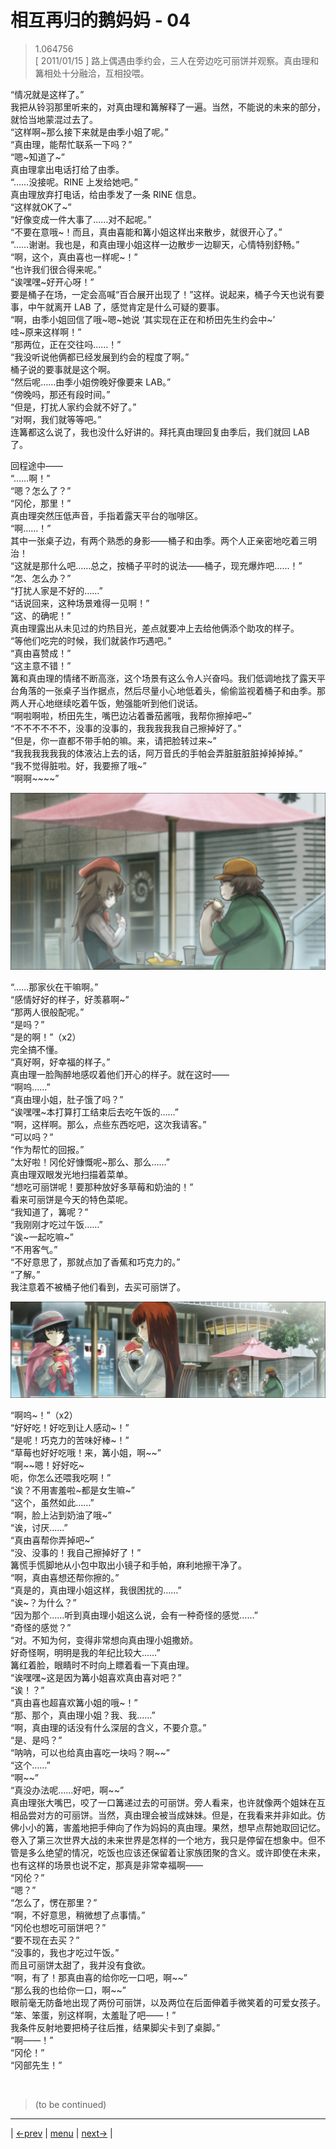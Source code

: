 # 相互再归的鹅妈妈 - 04
> 1.064756  
> [ 2011/01/15 ] 路上偶遇由季约会，三人在旁边吃可丽饼并观察。真由理和篝相处十分融洽，互相投喂。  

“情况就是这样了。”  
我把从铃羽那里听来的，对真由理和篝解释了一遍。当然，不能说的未来的部分，就恰当地蒙混过去了。  
“这样啊\~那么接下来就是由季小姐了呢。”  
“真由理，能帮忙联系一下吗？”  
“嗯\~知道了\~”  
真由理拿出电话打给了由季。  
“……没接呢。RINE 上发给她吧。”  
真由理放弃打电话，给由季发了一条 RINE 信息。  
“这样就OK了\~”  
“好像变成一件大事了……对不起呢。”  
“不要在意哦\~！而且，真由喜能和篝小姐这样出来散步，就很开心了。”  
“……谢谢。我也是，和真由理小姐这样一边散步一边聊天，心情特别舒畅。”  
“啊，这个，真由喜也一样呢\~！”  
“也许我们很合得来呢。”  
“诶嘿嘿\~好开心呀！”  
要是桶子在场，一定会高喊“百合展开出现了！”这样。说起来，桶子今天也说有要事，中午就离开 LAB 了，感觉肯定是什么可疑的要事。  
“啊，由季小姐回信了哦\~嗯\~她说
 ‘其实现在正在和桥田先生约会中\~’  
 哇\~原来这样啊！”  
“那两位，正在交往吗……！”  
“我没听说他俩都已经发展到约会的程度了啊。”  
桶子说的要事就是这个啊。  
“然后呢……由季小姐傍晚好像要来 LAB。”  
“傍晚吗，那还有段时间。”  
“但是，打扰人家约会就不好了。”  
“对啊，我们就等等吧。”  
连篝都这么说了，我也没什么好讲的。拜托真由理回复由季后，我们就回 LAB 了。  

回程途中——  
“……啊！”  
“嗯？怎么了？”  
“冈伦，那里！”  
真由理突然压低声音，手指着露天平台的咖啡区。  
“啊……！”  
其中一张桌子边，有两个熟悉的身影——桶子和由季。两个人正亲密地吃着三明治！  
“这就是那什么吧……总之，按桶子平时的说法——桶子，现充爆炸吧……！”  
“怎、怎么办？”  
“打扰人家是不好的……”  
“话说回来，这种场景难得一见啊！”  
“这、的确呢！”  
真由理露出从未见过的灼热目光，差点就要冲上去给他俩添个助攻的样子。  
“等他们吃完的时候，我们就装作巧遇吧。”  
“真由喜赞成！”  
“这主意不错！”  
篝和真由理的情绪不断高涨，这个场景有这么令人兴奋吗。我们低调地找了露天平台角落的一张桌子当作据点，然后尽量小心地低着头，偷偷监视着桶子和由季。那两人开心地继续吃着午饭，勉强能听到他们说话。  
“啊啦啊啦，桥田先生，嘴巴边沾着番茄酱哦，我帮你擦掉吧\~”  
“不不不不不不，没事的没事的，我我我我我自己擦掉好了。”  
“但是，你一直都不带手帕的嘛。来，请把脸转过来\~”  
“我我我我我我的体液沾上去的话，阿万音氏的手帕会弄脏脏脏脏掉掉掉掉。”  
“我不觉得脏啦。好，我要擦了哦\~”  
“啊啊\~\~\~\~”  

![](../img/0116-1.png)

“……那家伙在干嘛啊。”  
“感情好好的样子，好羡慕啊\~”  
“那两人很般配呢。”  
“是吗？”  
“是的啊！”（x2）  
完全搞不懂。  
“真好啊，好幸福的样子。”  
真由理一脸陶醉地感叹着他们开心的样子。就在这时——  
“啊呜……”  
“真由理小姐，肚子饿了吗？”  
“诶嘿嘿\~本打算打工结束后去吃午饭的……”  
“啊，这样啊。那么，点些东西吃吧，这次我请客。”  
“可以吗？”  
“作为帮忙的回报。”  
“太好啦！冈伦好慷慨呢\~那么、那么……”  
真由理双眼发光地扫描着菜单。  
“想吃可丽饼呢！要那种放好多草莓和奶油的！”  
看来可丽饼是今天的特色菜呢。  
“我知道了，篝呢？”  
“我刚刚才吃过午饭……”  
“诶\~一起吃嘛\~”  
“不用客气。”  
“不好意思了，那就点加了香蕉和巧克力的。”  
“了解。”  
我注意着不被桶子他们看到，去买可丽饼了。  

![](../img/0116-2.png)

“啊呜\~！”（x2）  
“好好吃！好吃到让人感动\~！”  
“是呢！巧克力的苦味好棒\~！”  
“草莓也好好吃哦！来，篝小姐，啊\~\~”  
“啊\~\~嗯！好好吃\~  
 呃，你怎么还喂我吃啊！”  
“诶？不用害羞啦\~都是女生嘛\~”  
“这个，虽然如此……”  
“啊，脸上沾到奶油了哦\~”  
“诶，讨厌……”  
“真由喜帮你弄掉吧\~”  
“没、没事的！我自己擦掉好了！”  
篝慌手慌脚地从小包中取出小镜子和手帕，麻利地擦干净了。  
“啊，真由喜想还帮你擦的。”  
“真是的，真由理小姐这样，我很困扰的……”  
“诶\~？为什么？”  
“因为那个……听到真由理小姐这么说，会有一种奇怪的感觉……”  
“奇怪的感觉？”  
“对。不知为何，变得非常想向真由理小姐撒娇。  
 好奇怪啊，明明是我的年纪比较大……”  
篝红着脸，眼睛时不时向上瞟着看一下真由理。  
“诶嘿嘿\~这是因为篝小姐喜欢真由喜对吧？”  
“诶！？”  
“真由喜也超喜欢篝小姐的哦\~！”  
“那、那个，真由理小姐？我、我……”  
“啊，真由理的话没有什么深层的含义，不要介意。”  
“是、是吗？”  
“呐呐，可以也给真由喜吃一块吗？啊\~\~”  
“这个……”  
“啊\~\~”  
“真没办法呢……好吧，啊\~\~”  
真由理张大嘴巴，咬了一口篝递过去的可丽饼。旁人看来，也许就像两个姐妹在互相品尝对方的可丽饼。当然，真由理会被当成妹妹。但是，在我看来并非如此。仿佛小小的篝，害羞地把手伸向了作为妈妈的真由理。果然，想早点帮她取回记忆。卷入了第三次世界大战的未来世界是怎样的一个地方，我只是停留在想象中。但不管是多么绝望的情况，吃饭也应该还保留着让家族团聚的含义。或许即使在未来，也有这样的场景也说不定，那真是非常幸福啊——  
“冈伦？”  
“嗯？”  
“怎么了，愣在那里？”  
“啊，不好意思，稍微想了点事情。”  
“冈伦也想吃可丽饼吧？”  
“要不现在去买？”  
“没事的，我也才吃过午饭。”  
而且可丽饼太甜了，我并没有食欲。  
“啊，有了！那真由喜的给你吃一口吧，啊\~\~”  
“那么我的也给你一口，啊\~\~”  
眼前毫无防备地出现了两份可丽饼，以及两位在后面伸着手微笑着的可爱女孩子。  
“笨、笨蛋，别这样啊，太羞耻了吧——！”  
我条件反射地要把椅子往后推，结果脚尖卡到了桌脚。”  
“啊——！”  
“冈伦！”  
“冈部先生！”  


<br/>

> (to be continued)
---

| [←prev](./0115) | [menu](../) | [next→](./0117) |
